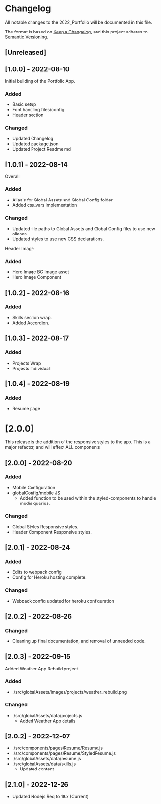 # Changelog
All notable changes to the 2022_Portfolio will be documented in this file.

The format is based on [Keep a Changelog](https://keepachangelog.com/en/1.0.0/),
and this project adheres to [Semantic Versioning](https://semver.org/spec/v2.0.0.html).

## [Unreleased]

## [1.0.0] - 2022-08-10
Initial building of the Portfolio App.

### Added
- Basic setup
- Font handling files/config
- Header section

### Changed
- Updated Changelog
- Updated package.json
- Updated Project Readme.md

## [1.0.1] - 2022-08-14

Overall
### Added
- Alias's for Global Assets and Global Config folder
- Added css_vars implementation

### Changed
- Updated file paths to Global Assets and Global Config files to use new aliases
- Updated styles to use new CSS declarations.

Header Image
### Added
- Hero Image BG Image asset
- Hero Image Component

## [1.0.2] - 2022-08-16

### Added
- Skills section wrap.
- Added Accordion.


## [1.0.3] - 2022-08-17

### Added
- Projects Wrap
- Projects Individual

## [1.0.4] - 2022-08-19

### Added
- Resume page

# [2.0.0]
This release is the addition of the responsive styles to the app.
This is a major refactor, and will effect ALL components

## [2.0.0] - 2022-08-20

### Added
- Mobile Configuration
- globalConfig/mobile JS
  - Added function to be used within the styled-components to handle media queries.

### Changed
- Global Styles Responsive styles.
- Header Component Responsive styles.

## [2.0.1] - 2022-08-24

### Added
- Edits to webpack config
- Config for Heroku hosting complete.

### Changed
- Webpack config updated for heroku configuration

## [2.0.2] - 2022-08-26

### Changed
- Cleaning up final documentation, and removal of unneeded code.

## [2.0.3] - 2022-09-15
Added Weather App Rebuild project

### Added
- ./src/globalAssets/images/projects/weather_rebuild.png

### Changed
- ./src/globalAssets/data/projects.js
  - Added Weather App details

## [2.0.2] - 2022-12-07
- ./src/components/pages/Resume/Resume.js
- ./src/components/pages/Resume/StyledResume.js
- ./src/globalAssets/data/resume.js
- ./src/globalAssets/data/skills.js
  - Updated content
  
## [2.1.0] - 2022-12-26
- Updated Nodejs Req to 19.x (Current)